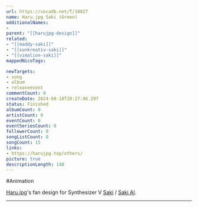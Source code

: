 ```yaml
---
url: https://vocadb.net/T/10827
name: Haru.jpg Saki (Green)
additionalNames: 
- 
parent: "[[harujpg-design]]"
related:
- "[[maddy-saki]]"
- "[[sunkreativ-saki]]"
- "[[vimalion-saki]]"
mappedNicoTags:

newTargets:
- song
- album
- releaseevent
commentCount: 0
createDate: 2024-08-18T20:27:46.297
status: Finished
albumCount: 0
artistCount: 0
eventCount: 0
eventSeriesCount: 0
followerCount: 0
songListCount: 0
songCount: 15
links: 
- https://harujpg.top/others/
picture: true
descriptionLength: 148
---
```


#Animation

[Haru.jpg](https://vocadb.net/Ar/15357)'s fan design for Synthesizer V [Saki](https://vocadb.net/Ar/81917) / [Saki AI](https://vocadb.net/Ar/85852).

---

